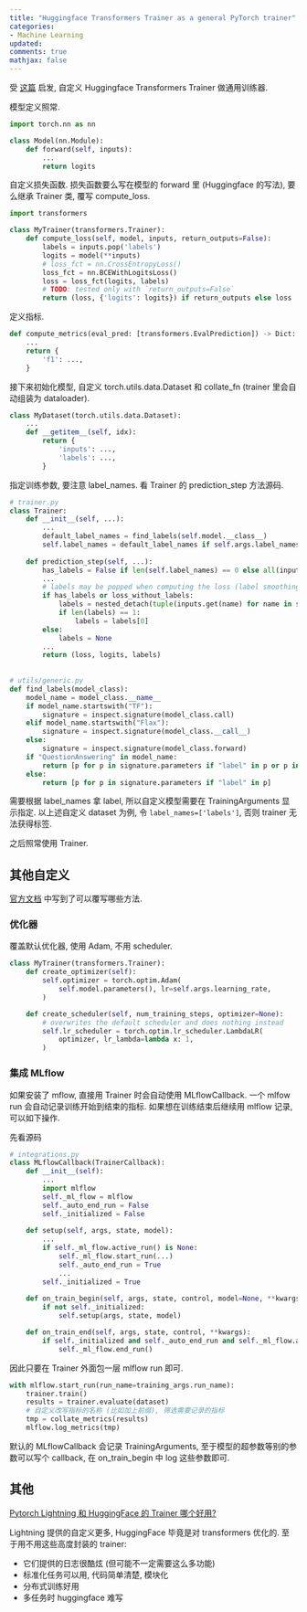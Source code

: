 ```yaml
---
title: "Huggingface Transformers Trainer as a general PyTorch trainer"
categories: 
- Machine Learning
updated: 
comments: true
mathjax: false
---
```


受 [这篇](https://zhuanlan.zhihu.com/p/486938936) 启发, 自定义 Huggingface Transformers Trainer 做通用训练器.

模型定义照常.

```python
import torch.nn as nn

class Model(nn.Module):
    def forward(self, inputs):
        ...
        return logits
```

自定义损失函数. 损失函数要么写在模型的 forward 里 (Huggingface 的写法), 要么继承 Trainer 类, 覆写 compute_loss.

```python
import transformers

class MyTrainer(transformers.Trainer):
    def compute_loss(self, model, inputs, return_outputs=False):
        labels = inputs.pop('labels')
        logits = model(**inputs)
        # loss_fct = nn.CrossEntropyLoss()
        loss_fct = nn.BCEWithLogitsLoss()
        loss = loss_fct(logits, labels)
        # TODO: tested only with `return_outputs=False`
        return (loss, {'logits': logits}) if return_outputs else loss
```

<!-- more -->

定义指标.

```python
def compute_metrics(eval_pred: [transformers.EvalPrediction]) -> Dict:
    ...
    return {
        'f1': ...,
    }
```

接下来初始化模型, 自定义 torch.utils.data.Dataset 和 collate_fn (trainer 里会自动组装为 dataloader).

```python
class MyDataset(torch.utils.data.Dataset):
    ...
    def __getitem__(self, idx):
        return {
            'inputs': ...,
            'labels': ...,
        }
```

指定训练参数, 要注意 label_names. 看 Trainer 的 prediction_step 方法源码. 

```python
# trainer.py
class Trainer:
    def __init__(self, ...):
        ...
        default_label_names = find_labels(self.model.__class__)
        self.label_names = default_label_names if self.args.label_names is None else self.args.label_names
        
    def prediction_step(self, ...):
        has_labels = False if len(self.label_names) == 0 else all(inputs.get(k) is not None for k in self.label_names)
        ...
        # labels may be popped when computing the loss (label smoothing for instance) so we grab them first.
        if has_labels or loss_without_labels:
            labels = nested_detach(tuple(inputs.get(name) for name in self.label_names))
            if len(labels) == 1:
                labels = labels[0]
        else:
            labels = None
        ...
        return (loss, logits, labels)
            
        
# utils/generic.py
def find_labels(model_class):
    model_name = model_class.__name__
    if model_name.startswith("TF"):
        signature = inspect.signature(model_class.call)
    elif model_name.startswith("Flax"):
        signature = inspect.signature(model_class.__call__)
    else:
        signature = inspect.signature(model_class.forward)
    if "QuestionAnswering" in model_name:
        return [p for p in signature.parameters if "label" in p or p in ("start_positions", "end_positions")]
    else:
        return [p for p in signature.parameters if "label" in p]
```

需要根据 label_names 拿 label, 所以自定义模型需要在 TrainingArguments 显示指定. 以上述自定义 dataset 为例, 令 `label_names=['labels']`, 否则 trainer 无法获得标签.

之后照常使用 Trainer.

## 其他自定义

[官方文档](https://huggingface.co/docs/transformers/main_classes/trainer#trainer) 中写到了可以覆写哪些方法.

### 优化器

覆盖默认优化器, 使用 Adam, 不用 scheduler.

```python
class MyTrainer(transformers.Trainer):
    def create_optimizer(self):
        self.optimizer = torch.optim.Adam(
            self.model.parameters(), lr=self.args.learning_rate,
        )

    def create_scheduler(self, num_training_steps, optimizer=None):
        # overwrites the default scheduler and does nothing instead
        self.lr_scheduler = torch.optim.lr_scheduler.LambdaLR(
            optimizer, lr_lambda=lambda x: 1,
        )
```

### 集成 MLflow

如果安装了 mflow, 直接用 Trainer 时会自动使用 MLflowCallback. 一个 mlfow run 会自动记录训练开始到结束的指标. 如果想在训练结束后继续用 mlflow 记录, 可以如下操作.

先看源码

```python
# integrations.py
class MLflowCallback(TrainerCallback):
    def __init__(self):
        ...
        import mlflow
        self._ml_flow = mlflow
        self._auto_end_run = False
        self._initialized = False
    
    def setup(self, args, state, model):
        ...
        if self._ml_flow.active_run() is None:
            self._ml_flow.start_run(...)
            self._auto_end_run = True
            ...
        self._initialized = True
        
    def on_train_begin(self, args, state, control, model=None, **kwargs):
        if not self._initialized:
            self.setup(args, state, model)

    def on_train_end(self, args, state, control, **kwargs):
        if self._initialized and self._auto_end_run and self._ml_flow.active_run():
            self._ml_flow.end_run()
``` 

因此只要在 Trainer 外面包一层 mlflow run 即可.

```python
with mlflow.start_run(run_name=training_args.run_name):
    trainer.train()
    results = trainer.evaluate(dataset)
    # 自定义改写指标的名称 (比如加上前缀), 筛选需要记录的指标
    tmp = collate_metrics(results)
    mlflow.log_metrics(tmp)
```

默认的 MLflowCallback 会记录 TrainingArguments, 至于模型的超参数等别的参数可以写个 callback, 在 on_train_begin 中 log 这些参数即可.

## 其他

[Pytorch Lightning 和 HuggingFace 的 Trainer 哪个好用?](https://www.zhihu.com/question/521501258/answer/2503171543) 

Lightning 提供的自定义更多, HuggingFace 毕竟是对 transformers 优化的. 至于用不用这些高度封装的 trainer:

- 它们提供的日志很酷炫 (但可能不一定需要这么多功能)
- 标准化任务可以用, 代码简单清楚, 模块化
- 分布式训练好用
- 多任务时 huggingface 难写
